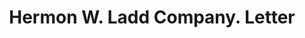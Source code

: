 ---
doi: 10.7916/D8J404J6
date_other: '1880'
date_other_textual: 1880-1889
form: correspondence
genre:
- Letters (correspondence)
name:
- Hermon W. Ladd Company
object_in_context_url: https://biggert.cul.columbia.edu/items/view/ave_biggert_00388
subject_hierarchical_geographic:
- Boston, Massachusetts, United States
subject_name:
- Hermon W. Ladd Company
title: Hermon W. Ladd Company. Letter
sort_title: Hermon W. Ladd Company. Letter
call_number: ave_biggert_00388
coordinates:
- 42.35805555555556,-71.06361111111111
pid: ave_biggert_00388
identifiers: ave_biggert_00388
thumbnail: https://derivativo-1.library.columbia.edu/iiif/2/ldpd:344081/full/!256,256/0/native.jpg
permalink: "/biggert/ave_biggert_00388/"
layout: iiif-image-page
---
